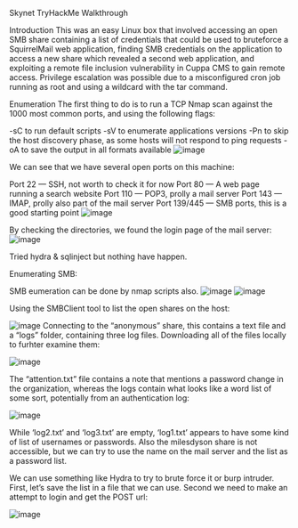 Skynet TryHackMe Walkthrough

Introduction
This was an easy Linux box that involved accessing an open SMB share containing a list of credentials that could be used to bruteforce a SquirrelMail web application, finding SMB credentials on the application to access a new share which revealed a second web application, and exploiting a remote file inclusion vulnerability in Cuppa CMS to gain remote access. Privilege escalation was possible due to a misconfigured cron job running as root and using a wildcard with the tar command.

Enumeration
The first thing to do is to run a TCP Nmap scan against the 1000 most common ports, and using the following flags:

-sC to run default scripts
-sV to enumerate applications versions
-Pn to skip the host discovery phase, as some hosts will not respond to ping requests
-oA to save the output in all formats available
![image](https://user-images.githubusercontent.com/71508714/169668306-429f63c0-fa69-4b4d-b5fc-68f43121ed3d.png)

We can see that we have several open ports on this machine:

Port 22 — SSH, not worth to check it for now
Port 80 — A web page running a search website
Port 110 — POP3, prolly a mail server
Port 143 — IMAP, prolly also part of the mail server
Port 139/445 — SMB ports, this is a good starting point
![image](https://user-images.githubusercontent.com/71508714/169668382-80739b1e-7dba-48a7-a0e0-b8f03a9ca885.png)

By checking the directories, we found the login page of the mail server:
![image](https://user-images.githubusercontent.com/71508714/169668447-26c8ef56-04b8-42e5-9d00-78b46641cb70.png)

Tried hydra & sqlinject but nothing have happen.

Enumerating SMB:

SMB eumeration can be done by nmap scripts also.
![image](https://user-images.githubusercontent.com/71508714/169668548-7e0527ee-b3ab-4c22-be7d-b66797b8762d.png)
![image](https://user-images.githubusercontent.com/71508714/169668583-2bbdc350-322c-4c55-b45e-686c8f278f21.png)

Using the SMBClient tool to list the open shares on the host:

![image](https://user-images.githubusercontent.com/71508714/169668655-ef9020a5-b3be-4e4a-bfe3-b5f929217871.png)
Connecting to the “anonymous” share, this contains a text file and a “logs” folder, containing three log files. Downloading all of the files locally to furhter examine them:

![image](https://user-images.githubusercontent.com/71508714/169668686-0af707e1-bb8b-4f09-a1cc-2ee066fb2a14.png)

The “attention.txt” file contains a note that mentions a password change in the organization, whereas the logs contain what looks like a word list of some sort, potentially from an authentication log:

![image](https://user-images.githubusercontent.com/71508714/169668742-3ff023a7-eddf-4850-a3bb-f4be6018b9c3.png)

While ‘log2.txt’ and ‘log3.txt’ are empty, ‘log1.txt’ appears to have some kind of list of usernames or passwords. Also the milesdyson share is not accessible, but we can try to use the name on the mail server and the list as a password list.

We can use something like Hydra to try to brute force it or burp intruder. First, let’s save the list in a file that we can use. Second we need to make an attempt to login and get the POST url:

![image](https://user-images.githubusercontent.com/71508714/169669138-f9b35b7d-be53-49ef-8714-23a72e0de60f.png)



